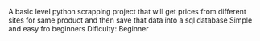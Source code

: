A basic level python scrapping project that will get prices from different sites for same product
and then save that data into a sql database 
Simple and easy fro beginners
Dificulty: Beginner
